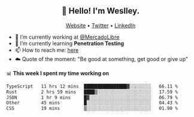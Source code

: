 <h2 align="center">👋 Hello! I'm Weslley.</h2>
<p align="center">
  <a href="http://weslleyneri.com.br">Website</a> •
  <a href="https://twitter.com/Weslley_Neri">Twitter</a> •
  <a href="https://www.linkedin.com/in/weslley-neri-3658908b">LinkedIn</a>
</p>


- 🔭 I’m currently working at [@MercadoLibre](https://github.com/mercadolibre)
- 🌱 I’m currently learning **Penetration Testing**
- 📫 How to reach me: [here](mailto:weslley39@gmail.com)
- ☁️ Quote of the moment: "Be good at something, get good or give up"

📊 **This week I spent my time working on**
<!--START_SECTION:waka-->

```txt
TypeScript   11 hrs 12 mins  ████████████████▓░░░░░░░░   66.11 %
Rust         2 hrs 59 mins   ████▒░░░░░░░░░░░░░░░░░░░░   17.59 %
JSON         1 hr 9 mins     █▓░░░░░░░░░░░░░░░░░░░░░░░   06.79 %
Other        45 mins         █░░░░░░░░░░░░░░░░░░░░░░░░   04.43 %
CSS          19 mins         ▒░░░░░░░░░░░░░░░░░░░░░░░░   01.90 %
```

<!--END_SECTION:waka-->

<!-- Inspired by https://github.com/gruselhaus/gruselhaus -->